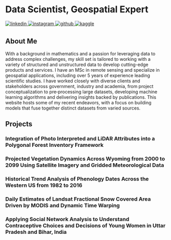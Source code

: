 # Data Scientist, Geospatial Expert

<a href="https://linkedin.com/in/ethan-berman" target="_blank">
  <img src="https://img.shields.io/badge/linkedin-%231E77B5.svg?&style=for-the-badge&logo=linkedin&logoColor=white" alt="linkedin" style="margin-bottom: 5px;" />
</a>
<a href="https://instagram.com/ethanberman1" target="_blank">
  <img src="https://img.shields.io/badge/instagram-%23000000.svg?&style=for-the-badge&logo=instagram&logoColor=white" alt="instagram" style="margin-bottom: 5px;" />
</a>
<a href="https://github.com/bermane" target="_blank">
  <img src="https://img.shields.io/badge/github-%2324292e.svg?&style=for-the-badge&logo=github&logoColor=white" alt="github" style="margin-bottom: 5px;" />
</a>
<a href="https://www.kaggle.com/bermane" target="_blank">
  <img src="https://img.shields.io/badge/kaggle-%2344BAE8.svg?&style=for-the-badge&logo=kaggle&logoColor=white" alt="kaggle" style="margin-bottom: 5px;" />
</a>

## About Me
With a background in mathematics and a passion for leveraging data to address complex challenges, my skill set is tailored to working with a variety of structured and unstructured data to develop cutting-edge products and services. I have an MSc in remote sensing and specialize in geospatial applications, including over 5 years of experience leading scientific studies. I have worked closely with diverse clients and stakeholders across government, industry and academia, from project conceptualization to pre‑processing large datasets, developing machine learning algorithms and delivering insights backed by publications. This website hosts some of my recent endeavors, with a focus on building models that fuse together distinct datasets from varied sources.

## Projects

### Integration of Photo Interpreted and LiDAR Attributes into a Polygonal Forest Inventory Framework

### Projected Vegetation Dynamics Across Wyoming from 2000 to 2099 Using Satellite Imagery and Gridded Meteorological Data

### Historical Trend Analysis of Phenology Dates Across the Western US from 1982 to 2016

### Daily Estimates of Landsat Fractional Snow Covered Area Driven by MODIS and Dynamic Time Warping

### Applying Social Network Analysis to Understand Contraceptive Choices and Decisions of Young Women in Uttar Pradesh and Bihar, India

